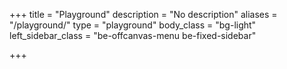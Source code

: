 +++
title = "Playground"
description = "No description"
aliases = "/playground/"
type = "playground"
body_class = "bg-light"
left_sidebar_class = "be-offcanvas-menu be-fixed-sidebar"

+++

